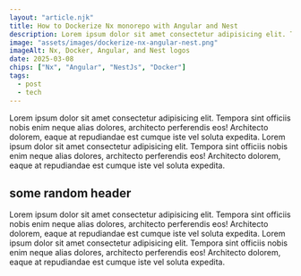 ```yaml
---
layout: "article.njk"
title: How to Dockerize Nx monorepo with Angular and Nest
description: Lorem ipsum dolor sit amet consectetur adipisicing elit. Tempora sint officiis nobis enim neque alias dolores, architecto perferendis eos! Architecto dolorem, eaque at repudiandae est cumque iste vel soluta expedita. Lorem ipsum dolor sit amet consectetur adipisicing elit. Tempora sint officiis nobis enim neque alias dolores, architecto perferendis eos! Architecto dolorem, eaque at repudiandae est cumque iste vel soluta expedita.
image: "assets/images/dockerize-nx-angular-nest.png"
imageAlt: Nx, Docker, Angular, and Nest logos
date: 2025-03-08
chips: ["Nx", "Angular", "NestJs", "Docker"]
tags:
  - post
  - tech
---
```


Lorem ipsum dolor sit amet consectetur adipisicing elit. Tempora sint officiis nobis enim neque alias dolores, architecto perferendis eos! Architecto dolorem, eaque at repudiandae est cumque iste vel soluta expedita. Lorem ipsum dolor sit amet consectetur adipisicing elit. Tempora sint officiis nobis enim neque alias dolores, architecto perferendis eos! Architecto dolorem, eaque at repudiandae est cumque iste vel soluta expedita.

## some random header

Lorem ipsum dolor sit amet consectetur adipisicing elit. Tempora sint officiis nobis enim neque alias dolores, architecto perferendis eos! Architecto dolorem, eaque at repudiandae est cumque iste vel soluta expedita. Lorem ipsum dolor sit amet consectetur adipisicing elit. Tempora sint officiis nobis enim neque alias dolores, architecto perferendis eos! Architecto dolorem, eaque at repudiandae est cumque iste vel soluta expedita.
